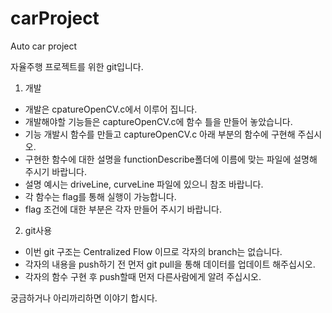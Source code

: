 # carProject
Auto car project

자율주행 프로젝트를 위한 git입니다.

1. 개발
 - 개발은 cpatureOpenCV.c에서 이루어 집니다.
 - 개발해야할 기능들은 captureOpenCV.c에 함수 틀을 만들어 놓았습니다.
 - 기능 개발시 함수를 만들고 captureOpenCV.c 아래 부분의 함수에 구현해 주십시오.
 - 구현한 함수에 대한 설명을 functionDescribe폴더에 이름에 맞는 파일에 설명해 주시기 바랍니다.
 - 설명 예시는 driveLine, curveLine 파일에 있으니 참조 바랍니다.
 - 각 함수는 flag를 통해 실행이 가능합니다.
 - flag 조건에 대한 부분은 각자 만들어 주시기 바랍니다.

2. git사용
 - 이번 git 구조는 Centralized Flow 이므로 각자의 branch는 없습니다.
 - 각자의 내용을 push하기 전 먼저 git pull을 통해 데이터를 업데이트 해주십시오.
 - 각자의 함수 구현 후 push할때 먼저 다른사람에게 알려 주십시오.
 
궁금하거나 아리까리하면 이야기 합시다.
